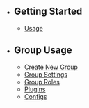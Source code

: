 - ## Getting Started
    - [Usage](/usage)

- ## Group Usage
    - [Create New Group](/create-new-group)
    - [Group Settings](/group-settings)
    - [Group Roles](/group-roles)
    - [Plugins](/plugins)
    - [Configs](/configs)
    <!-- 
    - [Calendar](/calendar) 
    - [Calendar Records](/calendar-records)
    - [Charts](/charts)
    - [Clients](/clients)
    - [Holidays](/holidays)
    - [Lockings](/lockings)
    - [Medicals](/medicals)
    - [Members](/members)
    - [Monthly Quotas](/monthly-quotas)
    - [Projects](/projects)
    - [Reports](/reports)
    - [Tasks](/tasks)
    - [Templates](/templates)
    - [Vacations](/vacations)
    -->

<!--
- ## User Usage
    - [Profile](/profile)
    - [Delete Account](/delete-account)
    - [Browser Sessions](/browser-sessions)
    - [2FA](/two-factor-authentication)
    - [API Tokens](/api-tokens)
    - [Browser Sessions](/browser-sessions)
-->
